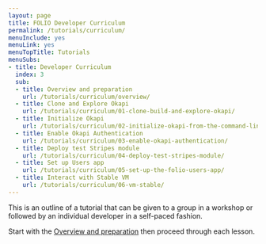 ```yaml
---
layout: page
title: FOLIO Developer Curriculum
permalink: /tutorials/curriculum/
menuInclude: yes
menuLink: yes
menuTopTitle: Tutorials
menuSubs:
- title: Developer Curriculum
  index: 3
  sub:
  - title: Overview and preparation
    url: /tutorials/curriculum/overview/
  - title: Clone and Explore Okapi
    url: /tutorials/curriculum/01-clone-build-and-explore-okapi/
  - title: Initialize Okapi
    url: /tutorials/curriculum/02-initialize-okapi-from-the-command-line/
  - title: Enable Okapi Authentication
    url: /tutorials/curriculum/03-enable-okapi-authentication/
  - title: Deploy test Stripes module
    url: /tutorials/curriculum/04-deploy-test-stripes-module/
  - title: Set up Users app
    url: /tutorials/curriculum/05-set-up-the-folio-users-app/
  - title: Interact with Stable VM
    url: /tutorials/curriculum/06-vm-stable/
---
```


This is an outline of a tutorial that can be given to a group in a workshop or followed by an individual developer in a self-paced fashion.

Start with the [Overview and preparation](overview) then proceed through each lesson.
